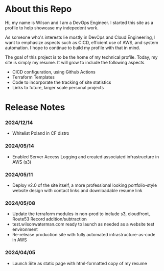 # About this Repo
Hi, my name is Wilson and I am a DevOps Engineer. I started this site as a profile to help showcase my indepedent work.

As someone who's interests lie mostly in DevOps and Cloud Engineering, I want to emphasize aspects such as CICD, efficient use of AWS, and system automation. I hope to continue to build my profile with that in mind.

The goal of this project is to be the home of my technical profile. Today, my site is simply my resume. It will grow to include the following aspects
- CICD configuration, using Github Actions
- Terraform Templates
- Code to incorporate the tracking of site statistics
- Links to future, larger scale personal projects

# Release Notes

### 2024/12/14
- Whitelist Poland in CF distro

### 2024/05/14
- Enabled Server Access Logging and created associated infrastructure in AWS (s3)

### 2024/05/11
- Deploy v2.0 of the site itself, a more professional looking portfolio-style website design with contact links and downloadable resume link

### 2024/05/08
- Update the terraform modules in non-prod to include s3, cloudfront, Route53 Record addition/subtraction
- test.wilsonwaterman.com ready to launch as needed as a website test environment
- Re-release production site with fully automated infrastructure-as-code in AWS

### 2024/04/05
- Launch Site as static page with html-formatted copy of my resume